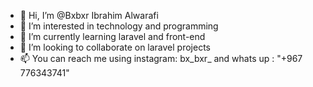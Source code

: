 - 👋 Hi, I’m @Bxbxr Ibrahim Alwarafi
- 👀 I’m interested in technology and programming
- 🌱 I’m currently learning laravel and front-end
- 💞️ I’m looking to collaborate on laravel projects
- 📫 You can reach me using instagram: bx_bxr_ and whats up : "+967 776343741"

<!---
Bxbxr/Bxbxr is a ✨ special ✨ repository because its `README.md` (this file) appears on your GitHub profile.
You can click the Preview link to take a look at your changes.
--->
